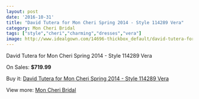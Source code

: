 ```yaml
---
layout: post
date: '2016-10-31'
title: "David Tutera for Mon Cheri Spring 2014 - Style 114289 Vera"
category: Mon Cheri Bridal
tags: ["style","cheri","charming","dresses","vera"]
image: http://www.idealgown.com/14696-thickbox_default/david-tutera-for-mon-cheri-spring-2014-style-114289-vera.jpg
---
```

David Tutera for Mon Cheri Spring 2014 - Style 114289 Vera

On Sales: **$719.99**
<a href="https://www.idealgown.com/en/mon-cheri-bridal/5900-david-tutera-for-mon-cheri-spring-2014-style-114289-vera.html"><amp-img layout="responsive" width="600" height="600" src="//www.idealgown.com/14696-thickbox_default/david-tutera-for-mon-cheri-spring-2014-style-114289-vera.jpg" alt="David Tutera for Mon Cheri Spring 2014 - Style 114289 Vera 0" /></a>
<a href="https://www.idealgown.com/en/mon-cheri-bridal/5900-david-tutera-for-mon-cheri-spring-2014-style-114289-vera.html"><amp-img layout="responsive" width="600" height="600" src="//www.idealgown.com/14697-thickbox_default/david-tutera-for-mon-cheri-spring-2014-style-114289-vera.jpg" alt="David Tutera for Mon Cheri Spring 2014 - Style 114289 Vera 1" /></a>
<a href="https://www.idealgown.com/en/mon-cheri-bridal/5900-david-tutera-for-mon-cheri-spring-2014-style-114289-vera.html"><amp-img layout="responsive" width="600" height="600" src="//www.idealgown.com/14698-thickbox_default/david-tutera-for-mon-cheri-spring-2014-style-114289-vera.jpg" alt="David Tutera for Mon Cheri Spring 2014 - Style 114289 Vera 2" /></a>

Buy it: [David Tutera for Mon Cheri Spring 2014 - Style 114289 Vera](https://www.idealgown.com/en/mon-cheri-bridal/5900-david-tutera-for-mon-cheri-spring-2014-style-114289-vera.html "David Tutera for Mon Cheri Spring 2014 - Style 114289 Vera")

View more: [Mon Cheri Bridal](https://www.idealgown.com/en/88-mon-cheri-bridal "Mon Cheri Bridal")